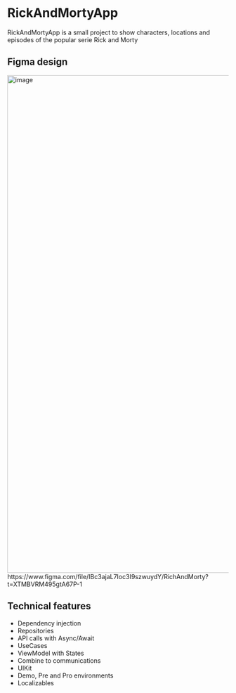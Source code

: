 # RickAndMortyApp
RickAndMortyApp is a small project to show characters, locations and episodes of the popular serie Rick and Morty

## Figma design
<img width="1133" alt="image" src="https://user-images.githubusercontent.com/56566735/204391074-fe7cc27d-ebb1-484a-bd99-49e8f71868e1.png">
https://www.figma.com/file/IBc3ajaL7Ioc3I9szwuydY/RichAndMorty?t=XTMBVRM495gtA67P-1

## Technical features
* Dependency injection
* Repositories
* API calls with Async/Await
* UseCases
* ViewModel with States
* Combine to communications
* UIKit
* Demo, Pre and Pro environments
* Localizables
